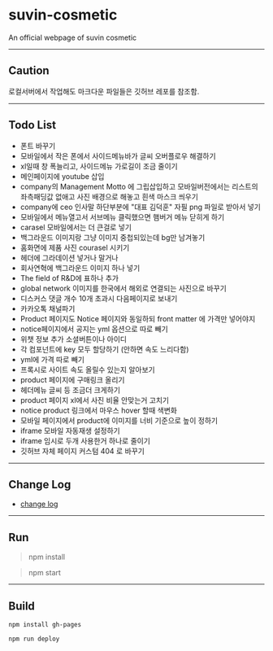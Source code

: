 # suvin-cosmetic

An official webpage of suvin cosmetic

---

## Caution

로컬서버에서 작업해도 마크다운 파일들은 깃허브 레포를 참조함.

---

## Todo List

- 폰트 바꾸기
- 모바일에서 작은 폰에서 사이드메뉴바가 글씨 오버플로우 해결하기
- xl일때 창 폭늘리고, 사이드메뉴 가로길이 조금 줄이기
- 메인페이지에 youtube 삽입
- company의 Management Motto 에 그립삽입하고 모바일버전에서는 리스트의 좌측패딩값 없애고 사진 배경으로 해놓고 흰색 마스크 씌우기
- company에 ceo 인사말 하단부분에 "대표 김덕훈" 자필 png 파일로 받아서 넣기
- 모바일에서 메뉴열고서 서브메뉴 클릭했으면 햄버거 메뉴 닫히게 하기
- carasel 모바일에서는 더 큰걸로 넣기
- 백그라운드 이미지랑 그냥 이미지 중첩되있는데 bg만 남겨놓기
- 홈화면에 제품 사진 courasel 시키기
- 헤더에 그라데이션 넣거나 말거나
- 회사연혁에 백그라운드 이미지 하나 넣기
- The field of R&D에 표하나 추가
- global network 이미지를 한국에서 해외로 연결되는 사진으로 바꾸기
- 디스커스 댓글 개수 10개 초과시 다음페이지로 보내기
- 카카오톡 채널파기
- Product 페이지도 Notice 페이지와 동일하되 front matter 에 가격만 넣어야지
- notice페이지에서 공지는 yml 옵션으로 따로 빼기
- 위챗 정보 추가 소셜버튼이나 아이디
- 각 컴포넌트에 key 모두 할당하기 (안하면 속도 느리다함)
- yml에 가격 따로 빼기
- 프록시로 사이트 속도 올릴수 있는지 알아보기
- product 페이지에 구매링크 올리기
- 헤더메뉴 글씨 등 조금더 크게하기
- product 페이지 xl에서 사진 비율 안맞는거 고치기
- notice product 링크에서 마우스 hover 할때 색변화
- 모바일 페이지에서 product에 이미지를 너비 기준으로 높이 정하기
- iframe 모바일 자동재생 설정하기
- iframe 임시로 두개 사용한거 하나로 줄이기
- 깃허브 자체 페이지 커스텀 404 로 바꾸기

---

## Change Log

- [change log](https://github.com/syki66/suvin-cosmetic/blob/master/CHANGELOG.MD)

---

## Run

> npm install

> npm start

---

## Build

`npm install gh-pages`

<!-- `.env` 파일 생성 후 `REACT_APP_NAVER_CLIENT_ID=클라이언트아이디` 적어주기 -->

`npm run deploy`